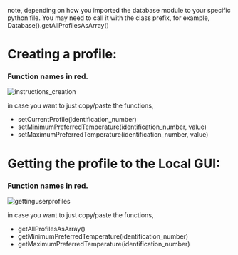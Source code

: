 note, depending on how you imported the database module to your specific python file. 
You may need to call it with the class prefix, for example, Database().getAllProfilesAsArray()

# Creating a profile:
### Function names in red.
![instructions_creation](https://github.com/KevMP/smart-home-automation/assets/100045145/b66f3226-2fb5-42a1-b03b-be401ddc881a)


in case you want to just copy/paste the functions,
* setCurrentProfile(identification_number)
* setMinimumPreferredTemperature(identification_number, value)
* setMaximumPreferredTemperature(identification_number, value)


# Getting the profile to the Local GUI:
### Function names in red.
![gettinguserprofiles](https://github.com/KevMP/smart-home-automation/assets/100045145/3320cec5-8461-4792-809f-1567410e41ab)


in case you want to just copy/paste the functions,
* getAllProfilesAsArray()
* getMinimumPreferredTemperature(identification_number)
* getMaximumPreferredTemperature(identification_number)
